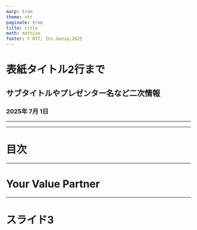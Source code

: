 ```yaml
---
marp: true
theme: ntt
paginate: true
title: title
math: mathjax
footer: © NTT, Inc.&ensp;2025
---
```


<!--class: title-->

# 表紙タイトル2行まで

## サブタイトルやプレゼンター名など二次情報

### 2025年 7月 1日

<!-- カンペ -->

---

---

<!--class: slide-->

# 目次

---

<!--class: last-->

# Your Value Partner

---

<!--class: slide-->

# スライド3
